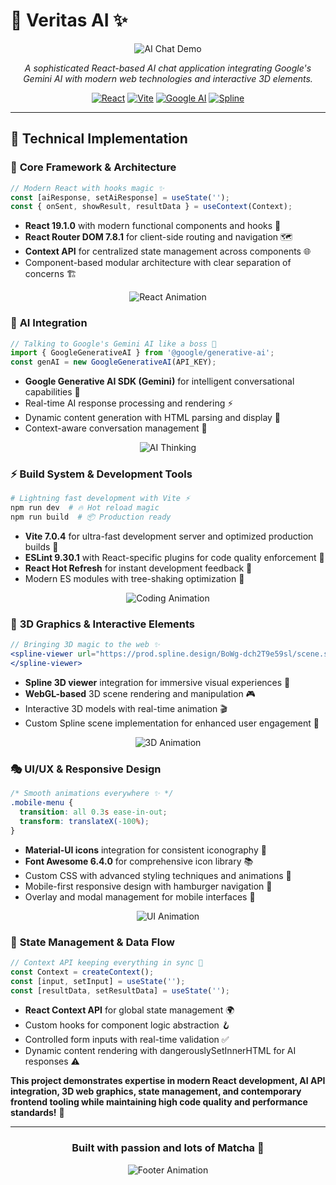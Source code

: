 # 🤖 Veritas AI ✨

<div align="center">

![AI Chat Demo](https://media4.giphy.com/media/v1.Y2lkPTc5MGI3NjExeWcxbTBudWRtdW9qNzYyYms0OGtncGNyYnQ5MGE4dWg0aGRpNWViZiZlcD12MV9pbnRlcm5hbF9naWZfYnlfaWQmY3Q9Zw/5k5vZwRFZR5aZeniqb/giphy.gif)

*A sophisticated React-based AI chat application integrating Google's Gemini AI with modern web technologies and interactive 3D elements.*

[![React](https://img.shields.io/badge/React-19.1.0-61dafb?style=for-the-badge&logo=react&logoColor=white)](https://reactjs.org/)
[![Vite](https://img.shields.io/badge/Vite-7.0.4-646cff?style=for-the-badge&logo=vite&logoColor=white)](https://vitejs.dev/)
[![Google AI](https://img.shields.io/badge/Google_AI-Gemini-4285f4?style=for-the-badge&logo=google&logoColor=white)](https://ai.google.dev/)
[![Spline](https://img.shields.io/badge/Spline-3D_Graphics-ff6b6b?style=for-the-badge&logo=spline&logoColor=white)](https://spline.design/)

</div>

---

## 🚀 Technical Implementation

### 🧠 **Core Framework & Architecture**
```javascript
// Modern React with hooks magic ✨
const [aiResponse, setAiResponse] = useState('');
const { onSent, showResult, resultData } = useContext(Context);
```
- **React 19.1.0** with modern functional components and hooks 🎣
- **React Router DOM 7.8.1** for client-side routing and navigation 🗺️
- **Context API** for centralized state management across components 🌐
- Component-based modular architecture with clear separation of concerns 🏗️

<div align="center">

![React Animation](https://media.giphy.com/media/eNAsjO55tPbgaor7ma/giphy.gif)

</div>

### 🤖 **AI Integration** 
```javascript
// Talking to Google's Gemini AI like a boss 🎯
import { GoogleGenerativeAI } from '@google/generative-ai';
const genAI = new GoogleGenerativeAI(API_KEY);
```
- **Google Generative AI SDK (Gemini)** for intelligent conversational capabilities 💬
- Real-time AI response processing and rendering ⚡
- Dynamic content generation with HTML parsing and display 📝
- Context-aware conversation management 🧠

<div align="center">

![AI Thinking](https://media.giphy.com/media/3oKIPnAiaMCws8nOsE/giphy.gif)

</div>

### ⚡ **Build System & Development Tools**
```bash
# Lightning fast development with Vite ⚡
npm run dev  # 🔥 Hot reload magic
npm run build  # 📦 Production ready
```
- **Vite 7.0.4** for ultra-fast development server and optimized production builds 🚀
- **ESLint 9.30.1** with React-specific plugins for code quality enforcement 📏
- **React Hot Refresh** for instant development feedback 🔄
- Modern ES modules with tree-shaking optimization 🌳

<div align="center">

![Coding Animation](https://media.giphy.com/media/ZVik7pBtu9dNS/giphy.gif)

</div>

### 🎨 **3D Graphics & Interactive Elements**
```jsx
// Bringing 3D magic to the web ✨
<spline-viewer url="https://prod.spline.design/BoWg-dch2T9e59sl/scene.splinecode">
</spline-viewer>
```
- **Spline 3D viewer** integration for immersive visual experiences 🌈
- **WebGL-based** 3D scene rendering and manipulation 🎮
- Interactive 3D models with real-time animation 🎬
- Custom Spline scene implementation for enhanced user engagement 👾

<div align="center">

![3D Animation](https://media.giphy.com/media/xT9IgzoKnwFNmISR8I/giphy.gif)

</div>

### 🎭 **UI/UX & Responsive Design**
```css
/* Smooth animations everywhere ✨ */
.mobile-menu {
  transition: all 0.3s ease-in-out;
  transform: translateX(-100%);
}
```
- **Material-UI icons** integration for consistent iconography 🎯
- **Font Awesome 6.4.0** for comprehensive icon library 📚
- Custom CSS with advanced styling techniques and animations 🎨
- Mobile-first responsive design with hamburger navigation 📱
- Overlay and modal management for mobile interfaces 📲

<div align="center">

![UI Animation](https://media.giphy.com/media/l46Cy1rHbQ92uuLXa/giphy.gif)

</div>

### 🔄 **State Management & Data Flow**
```javascript
// Context API keeping everything in sync 🎪
const Context = createContext();
const [input, setInput] = useState('');
const [resultData, setResultData] = useState('');
```
- **React Context API** for global state management 🌍
- Custom hooks for component logic abstraction 🪝
- Controlled form inputs with real-time validation ✅
- Dynamic content rendering with dangerouslySetInnerHTML for AI responses ⚠️

<div align="center">


</div>


**This project demonstrates expertise in modern React development, AI API integration, 3D web graphics, state management, and contemporary frontend tooling while maintaining high code quality and performance standards!** 🎉

</div>

---

<div align="center">

### **Built with passion and lots of Matcha** 🍵

![Footer Animation](https://media.giphy.com/media/LmNwrBhejkK9EFP504/giphy.gif)

</div>
